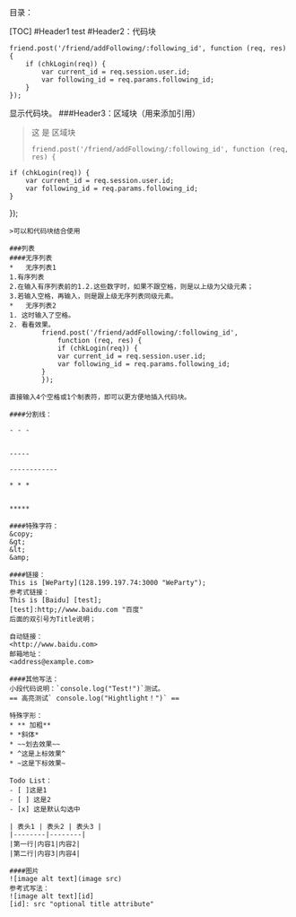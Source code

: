 目录：

[TOC]
#Header1
test
#Header2：代码块
```language
friend.post('/friend/addFollowing/:following_id', function (req, res) {
    if (chkLogin(req)) {
        var current_id = req.session.user.id;
        var following_id = req.params.following_id;
    }
});
```
显示代码块。
###Header3：区域块（用来添加引用）
>这
>是
>区域块
>```language
>friend.post('/friend/addFollowing/:following_id', function (req, res) {
    if (chkLogin(req)) {
        var current_id = req.session.user.id;
        var following_id = req.params.following_id;
    }
});
```
>可以和代码块结合使用

###列表
####无序列表
*	无序列表1
1.有序列表
2.在输入有序列表前的1.2.这些数字时，如果不跟空格，则是以上级为父级元素；
3.若输入空格，再输入，则是跟上级无序列表同级元素。
*	无序列表2
1. 这时输入了空格。
2. 看看效果。
		friend.post('/friend/addFollowing/:following_id',
    		function (req, res) {
    		if (chkLogin(req)) {
        	var current_id = req.session.user.id;
        	var following_id = req.params.following_id;
    	}
		});

直接输入4个空格或1个制表符，即可以更方便地插入代码块。

####分割线：

- - -


-----

------------

* * *


*****

####特殊字符：
&copy;
&gt;
&lt;
&amp;

####链接：
This is [WeParty](128.199.197.74:3000 "WeParty");
参考式链接：
This is [Baidu] [test];
[test]:http;//www.baidu.com "百度"
后面的双引号为Title说明；

自动链接：
<http://www.baidu.com>
邮箱地址：
<address@example.com>

####其他写法：
小段代码说明：`console.log("Test!")`测试。
== 高亮测试` console.log("Hightlight！")` ==

特殊字形：
* ** 加粗**
* *斜体*
* ~~划去效果~~
* ^这是上标效果^
* ~这是下标效果~

Todo List：
- [ ]这是1
- [ ] 这是2
- [x] 这是默认勾选中

| 表头1 | 表头2 | 表头3 |
|--------|--------|
|第一行|内容1|内容2|
|第二行|内容3|内容4|

####图片
![image alt text](image src)
参考式写法：
![image alt text][id]
[id]: src "optional title attribute"
